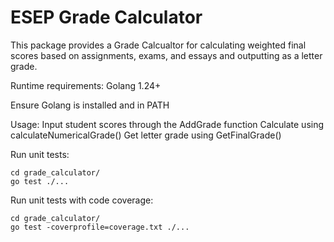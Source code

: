 # ESEP Grade Calculator

This package provides a Grade Calcualtor for calculating weighted final scores based on assignments, exams, and essays and outputting as a letter grade.

Runtime requirements:
Golang 1.24+

Ensure Golang is installed and in PATH

Usage:
Input student scores through the AddGrade function 
Calculate using calculateNumericalGrade()
Get letter grade using GetFinalGrade()

Run unit tests:
```
cd grade_calculator/
go test ./...
```

Run unit tests with code coverage:
```
cd grade_calculator/
go test -coverprofile=coverage.txt ./...
```
